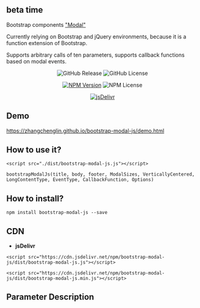 ## beta time


Bootstrap components <a href="https://getbootstrap.com/docs/4.3/components/modal/" title="Modal">"Modal"</a>

Currently relying on Bootstrap and jQuery environments, because it is a function extension of Bootstrap.

Supports arbitrary calls of ten parameters, supports callback functions based on modal events.


<p align="center">
<img alt="GitHub Release" src="https://img.shields.io/github/release/zhangchenglin/bootstrap-modal-js.svg">
<img alt="GitHub License" src="https://img.shields.io/github/license/zhangchenglin/bootstrap-modal-js.svg">
</p>
<p align="center">
<a href="https://www.npmjs.com/package/bootstrap-modal-js" target="_blank"><img alt="NPM Version" title="NPM Package" src="https://img.shields.io/npm/v/bootstrap-modal-js.svg"></a>
<img alt="NPM License" src="https://img.shields.io/npm/l/bootstrap-modal-js.svg">
</p>
<p align="center">
<a href="https://www.jsdelivr.com/package/npm/bootstrap-modal-js" target="_blank"><img src="https://data.jsdelivr.com/v1/package/npm/bootstrap-modal-js/badge?style=rounded" alt="jsDelivr" title="jsDelivr"></a>
</p>


## Demo

<a href="https://zhangchenglin.github.io/bootstrap-modal-js/demo.html" target="_blank" title="bootstrap-modal-js DEMO">https://zhangchenglin.github.io/bootstrap-modal-js/demo.html</a>

## How to use it?
```
<script src="./dist/bootstrap-modal-js.js"></script>

bootstrapModalJs(title, body, footer, ModalSizes, VerticallyCentered, LongContentType, EventType, CallbackFunction, Options)
```

## How to install?
```
npm install bootstrap-modal-js --save
```

## CDN

- **jsDelivr**
```
<script src="https://cdn.jsdelivr.net/npm/bootstrap-modal-js/dist/bootstrap-modal-js.js"></script>
```
```
<script src="https://cdn.jsdelivr.net/npm/bootstrap-modal-js/dist/bootstrap-modal-js.min.js"></script>
```

## Parameter Description

